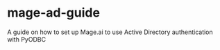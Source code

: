 # mage-ad-guide
A guide on how to set up Mage.ai to use Active Directory authentication with PyODBC
